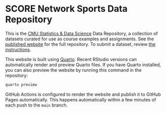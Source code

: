 # SCORE Network Sports Data Repository

This is the [CMU Statistics & Data
Science](https://www.cmu.edu/dietrich/statistics-datascience/) Data Repository,
a collection of datasets curated for use as course examples and assignments. See
the [published website](https://cmustatistics.github.io/data-repository/) for
the full repository. To submit a dataset, review [the
instructions](https://cmustatistics.github.io/data-repository/submit-data.html).

This website is built using [Quarto](https://quarto.org/). Recent RStudio
versions can automatically render and preview Quarto files. If you have Quarto
installed, you can also preview the website by running this command in the
repository:

```sh
quarto preview
```

GitHub Actions is configured to render the website and publish it to GitHub
Pages automatically. This happens automatically within a few minutes of each
push to the `main` branch.
